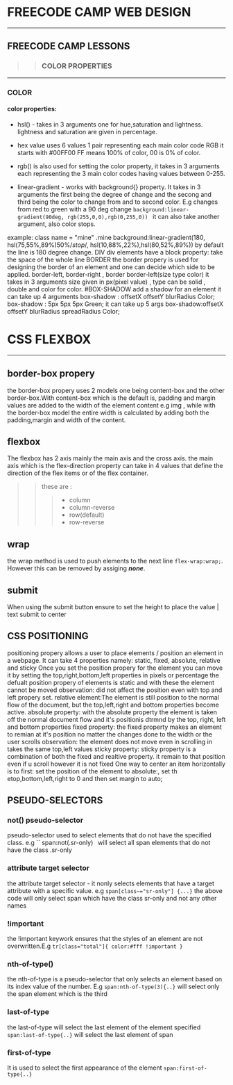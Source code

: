 # FREECODE CAMP WEB DESIGN
************************************************************************
## FREECODE CAMP LESSONS
>> ### COLOR PROPERTIES

************************************************************************
### COLOR
#### color properties:
* hsl() - takes in 3 arguments one for hue,saturation and lightness. lightness and saturation are given in percentage.

* hex value uses 6 values 1 pair representing each main color code RGB it starts with #00FF00 FF means 100% of color, 00 is 0% of color.

* rgb() is also used for setting the color property, it takes in 3 arguments each representing the 3 main color codes having values between 0-255.

* linear-gradient - works with background{} property. It takes in 3 arguments the first being the degree of change and the secong and third being the color to change from and to second color.
E.g changes from red to green with a 90 deg change 
``background:linear-gradient(90deg, rgb(255,0,0),rgb(0,255,0)) `` 
it can also take another argument, also color stops.

example:
class name = "mine"
.mine background:linear-gradient(180, hsl(75,55%,89%)50%/*stop*/, hsl(10,88%,22%),hsl(80,52%,89%))
by default the line is 180 degree change.
DIV
div elements have a block property: take the space of the whole line
BORDER
the border propery is used for designing the border of an element and one can decide which side to be applied.
border-left, border-right , border
border-left(size type color) it takes in 3 arguments size given in px(pixel value) , type can be solid , double and color for color.
#BOX-SHADOW
add a shadow for an element
it can take up 4 arguments
box-shadow : offsetX offsetY blurRadius Color;
box-shadow : 5px 5px 5px Green;
it can take up 5 args
box-shadow:offsetX offsetY blurRadius spreadRadius Color;

# CSS FLEXBOX
***********************************
## border-box propery
the border-box propery uses 2 models one  being content-box and the other border-box.With content-box which is the default is, padding and margin values are added to the width of the element content e.g img , while with the border-box model the entire width is calculated by adding both the padding,margin and width of the content.

## flexbox
The flexbox has 2 axis mainly the main axis and the cross axis.
the main axis which is the flex-direction property can take in 4 values that define the direction of the flex items or of the flex container.
>> these are :
>>> * column 
>>> * column-reverse
>>> * row(default)
>>> * row-reverse
 
## wrap
the wrap method is used to push elements to the next line ``flex-wrap:wrap;``. However this can be removed by assiging ***none***.

## submit
When using the submit button ensure to set the height to place the value | text submit to center

## CSS POSITIONING
positioning propery allows a user to place elements / position an element in a webpage. It can take 4 properties namely:
static, fixed, absolute, relative and sticky
Once you set the position propery for the element you can move it by setting the top,right,bottom,left properties in pixels or percentage
the defualt position propery of elements is static and with these the element cannot be moved
observation: did not affect the position even with top and left propery set.
relative element:The element is still position to the normal flow of the document, but the top,left,right and bottom properties become active.
absolute property: with the absolute property the element is taken off the normal document flow and it's positionis dtrmnd by the top, right, left and bottom properties
fixed property: the fixed property makes an element to remian at it's position no matter the changes done to the width or the user scrolls
observation: the element does not move even in scrolling in takes the same top,left values 
sticky property: sticky property is a combination of both the fixed and realtive property. it remain to that position even if u scroll however it is not fixed
One way to center an item horizontally is to first:
set the position of the element to absolute:, set th etop,bottom,left,right to 0 and then set margin to auto;

## PSEUDO-SELECTORS
### not() pseudo-selector
pseudo-selector used to select elements that do not have the specified class. e.g
`` span:not(.sr-only) `
`will select all span elements that do not have the class .sr-only

### attribute target selector
the attribute target selector - it nonly selects elements that have a target attribute with a specific value. e.g
``span[class~="sr-only"] {...}``
the above code will only select span which have the class sr-only and not any other names

### !important
the !important keywork ensures that the styles of an element are not overwritten.E.g
``tr[class="total"]{
    color:#fff !important
}``

### nth-of-type()
the nth-of-type is a pseudo-selector that only selects an element based on its index value of the number. E.g
``span:nth-of-type(3){..}``
will select only the span element which is the third

### last-of-type
the last-of-type will select the last element of the element specified
``span:last-of-type{..}``
will select the last element of span
### first-of-type
It is used to select the first appearance of the element
``span:first-of-type{..}``